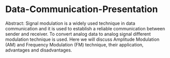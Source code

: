 # Data-Communication-Presentation
Abstract:
Signal modulation is a widely used technique in data communication and it is used to establish a reliable communication between sender and receiver. To convert analog data to analog signal different modulation technique is used. Here we will discuss Amplitude Modulation (AM) and Frequency Modulation (FM) technique, their application, advantages and disadvantages.
